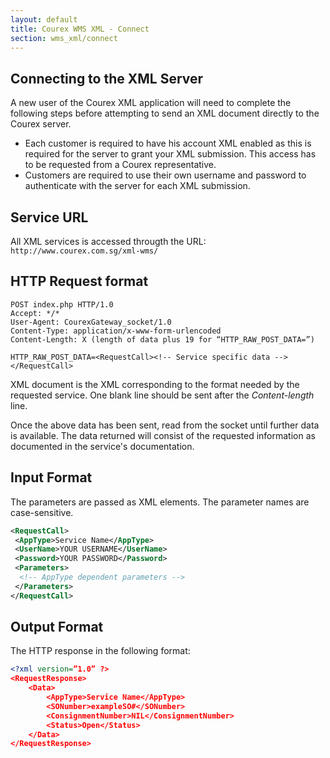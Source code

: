 ```yaml
---
layout: default
title: Courex WMS XML - Connect
section: wms_xml/connect
---
```


## Connecting to the XML Server

A new user of the Courex XML application will need to complete the following steps before attempting to send an XML document directly to the Courex server.

- Each customer is required to have his account XML enabled as this is required for the server to grant your XML submission. This access has to be requested from a Courex representative.
- Customers are required to use their own username and password to authenticate with the server for each XML submission.

## Service URL

All XML services is accessed througth the URL: ```http://www.courex.com.sg/xml-wms/```

## HTTP Request format

```http
POST index.php HTTP/1.0
Accept: */*
User-Agent: CourexGateway_socket/1.0
Content-Type: application/x-www-form-urlencoded
Content-Length: X (length of data plus 19 for “HTTP_RAW_POST_DATA=”)

HTTP_RAW_POST_DATA=<RequestCall><!-- Service specific data --></RequestCall>
```

XML document is the XML corresponding to the format needed by the requested service. One blank line should be sent after the *Content-length* line.

Once the above data has been sent, read from the socket until further data is available. The data returned will consist of the requested information as documented in the service's documentation.

## Input Format

The parameters are passed as XML elements. The parameter names are case-sensitive.

```xml
<RequestCall>
 <AppType>Service Name</AppType>
 <UserName>YOUR USERNAME</UserName>
 <Password>YOUR PASSWORD</Password>
 <Parameters>
  <!-- AppType dependent parameters -->
 </Parameters>
</RequestCall>
```

## Output Format

The HTTP response in the following format:

```xml
<?xml version=”1.0” ?>
<RequestResponse>
	<Data>
		<AppType>Service Name</AppType>
		<SONumber>exampleSO#</SONumber>
		<ConsignmentNumber>NIL</ConsignmentNumber>
		<Status>Open</Status>
	</Data>
</RequestResponse>
```
